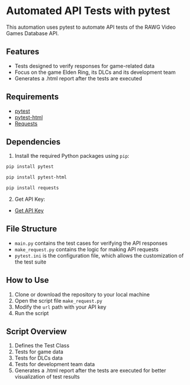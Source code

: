 # Automated API Tests with pytest
This automation uses pytest to automate API tests of the RAWG Video Games Database API.

## Features
- Tests designed to verify responses for game-related data
- Focus on the game Elden Ring, its DLCs and its development team
- Generates a .html report after the tests are executed

## Requirements
- [pytest](https://docs.pytest.org/en/stable/)
- [pytest-html](https://pytest-html.readthedocs.io/en/latest/)
- [Requests](https://requests.readthedocs.io/en/latest/)

## Dependencies
1. Install the required Python packages using `pip`:
```bash
pip install pytest
```
```bash
pip install pytest-html
```
```bash
pip install requests
```
2. Get API Key:
- [Get API Key](https://rawg.io/login/?forward=developer)

## File Structure
- `main.py` contains the test cases for verifying the API responses
- `make_request.py` contains the logic for making API requests
- `pytest.ini` is the configuration file, which allows the customization of the test suite

## How to Use
1. Clone or download the repository to your local machine
2. Open the script file `make_request.py`
3. Modify the `url` path with your API key
4. Run the script

## Script Overview
1. Defines the Test Class
2. Tests for game data
3. Tests for DLCs data
4. Tests for development team data
5. Generates a .html report after the tests are executed for better visualization of test results
